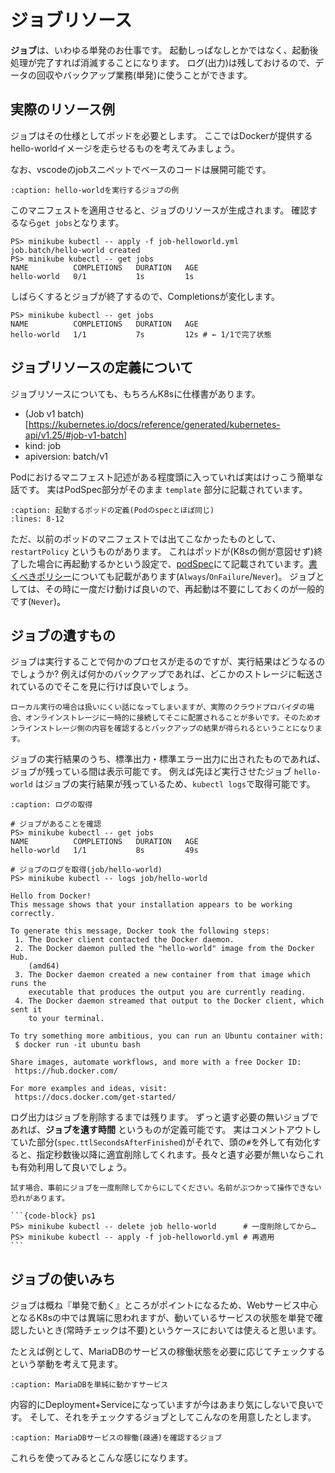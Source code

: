 # ジョブリソース

**ジョブ**は、いわゆる単発のお仕事です。
起動しっぱなしとかではなく、起動後処理が完了すれば消滅することになります。
ログ(出力)は残しておけるので、データの回収やバックアップ業務(単発)に使うことができます。

## 実際のリソース例

ジョブはその仕様としてポッドを必要とします。
ここではDockerが提供するhello-worldイメージを走らせるものを考えてみましょう。

なお、vscodeのjobスニペットでベースのコードは展開可能です。

```{literalinclude} codes/job-helloworld.yml
:caption: hello-worldを実行するジョブの例
```

このマニフェストを適用させると、ジョブのリソースが生成されます。
確認するなら`get jobs`となります。

```{code-block} ps1
PS> minikube kubectl -- apply -f job-helloworld.yml
job.batch/hello-world created
PS> minikube kubectl -- get jobs
NAME          COMPLETIONS   DURATION   AGE
hello-world   0/1           1s         1s
```

しばらくするとジョブが終了するので、Completionsが変化します。

```{code-block} ps1
PS> minikube kubectl -- get jobs
NAME          COMPLETIONS   DURATION   AGE
hello-world   1/1           7s         12s # ← 1/1で完了状態
```

## ジョブリソースの定義について

ジョブリソースについても、もちろんK8sに仕様書があります。

* (Job v1 batch)[https://kubernetes.io/docs/reference/generated/kubernetes-api/v1.25/#job-v1-batch]
* kind: job
* apiversion: batch/v1

Podにおけるマニフェスト記述がある程度頭に入っていれば実はけっこう簡単な話です。
実はPodSpec部分がそのまま `template` 部分に記載されています。

```{literalinclude} codes/job-helloworld.yml
:caption: 起動するポッドの定義(Podのspecとほぼ同じ)
:lines: 8-12
```

ただ、以前のポッドのマニフェストでは出てこなかったものとして、 `restartPolicy` というものがあります。
これはポッドが(K8sの側が意図せず)終了した場合に再起動するかという設定で、[podSpec](https://kubernetes.io/docs/reference/generated/kubernetes-api/v1.25/#podspec-v1-core)にて記載されています。[書くべきポリシー](https://kubernetes.io/docs/concepts/workloads/pods/pod-lifecycle/#restart-policy)についても記載があります(`Always`/`OnFailure`/`Never`)。
ジョブとしては、その時に一度だけ動けば良いので、再起動は不要にしておくのが一般的です(`Never`)。

## ジョブの遺すもの

ジョブは実行することで何かのプロセスが走るのですが、実行結果はどうなるのでしょうか?
例えば何かのバックアップであれば、どこかのストレージに転送されているのでそこを見に行けば良いでしょう。

```{hint}
ローカル実行の場合は扱いにくい話になってしまいますが、実際のクラウドプロバイダの場合、オンラインストレージに一時的に接続してそこに配置されることが多いです。そのためオンラインストレージ側の内容を確認するとバックアップの結果が得られるということになります。
```

ジョブの実行結果のうち、標準出力・標準エラー出力に出されたものであれば、ジョブが残っている間は表示可能です。
例えば先ほど実行させたジョブ `hello-world` はジョブの実行結果が残っているため、`kubectl logs`で取得可能です。

```{code-block} ps1
:caption: ログの取得

# ジョブがあることを確認
PS> minikube kubectl -- get jobs
NAME          COMPLETIONS   DURATION   AGE
hello-world   1/1           8s         49s

# ジョブのログを取得(job/hello-world)
PS> minikube kubectl -- logs job/hello-world

Hello from Docker!
This message shows that your installation appears to be working correctly.

To generate this message, Docker took the following steps:
 1. The Docker client contacted the Docker daemon.
 2. The Docker daemon pulled the "hello-world" image from the Docker Hub.
    (amd64)
 3. The Docker daemon created a new container from that image which runs the
    executable that produces the output you are currently reading.
 4. The Docker daemon streamed that output to the Docker client, which sent it
    to your terminal.

To try something more ambitious, you can run an Ubuntu container with:
 $ docker run -it ubuntu bash

Share images, automate workflows, and more with a free Docker ID:
 https://hub.docker.com/

For more examples and ideas, visit:
 https://docs.docker.com/get-started/
```

ログ出力はジョブを削除するまでは残ります。
ずっと遺す必要の無いジョブであれば、**ジョブを遺す時間** というものが定義可能です。
実はコメントアウトしていた部分(`spec.ttlSecondsAfterFinished`)がそれで、頭の`#`を外して有効化すると、指定秒数後以降に適宜削除してくれます。長々と遺す必要が無いならこれも有効利用して良いでしょう。

````{hint}
試す場合、事前にジョブを一度削除してからにしてください。名前がぶつかって操作できない恐れがあります。

```{code-block} ps1
PS> minikube kubectl -- delete job hello-world      # 一度削除してから…
PS> minikube kubectl -- apply -f job-helloworld.yml # 再適用
```
````

## ジョブの使いみち

ジョブは概ね『単発で動く』ところがポイントになるため、Webサービス中心となるK8sの中では異端に思われますが、動いているサービスの状態を単発で確認したいとき(常時チェックは不要)というケースにおいては使えると思います。

たとえば例として、MariaDBのサービスの稼働状態を必要に応じてチェックするという挙動を考えて見ます。

```{literalinclude} codes/mariadb.yml
:caption: MariaDBを単純に動かすサービス
```

内容的にDeployment+Serviceになっていますが今はあまり気にしないで良いです。
そして、それをチェックするジョブとしてこんなのを用意したとします。

```{literalinclude} codes/job-checkmariadb.yml
:caption: MariaDBサービスの稼働(疎通)を確認するジョブ
```

これらを使ってみるとこんな感じになります。

```{code-block} ps1

```
